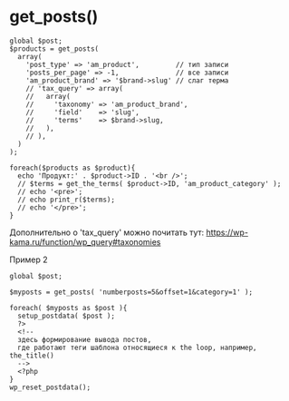 # get_posts()

    global $post;
    $products = get_posts(
      array(
        'post_type' => 'am_product',         // тип записи
        'posts_per_page' => -1,              // все записи
        'am_product_brand' => '$brand->slug' // слаг терма
        // 'tax_query' => array(
        //   array(
        //     'taxonomy' => 'am_product_brand',
        //     'field'    => 'slug',
        //     'terms'    => $brand->slug,
        //   ),
        // ),
      )
    );

    foreach($products as $product){
      echo 'Продукт:' . $product->ID . '<br />';
      // $terms = get_the_terms( $product->ID, 'am_product_category' );
      // echo '<pre>';
      // echo print_r($terms);
      // echo '</pre>';
    }

Дополнительно о 'tax_query' можно почитать тут: https://wp-kama.ru/function/wp_query#taxonomies

Пример 2

    global $post;

    $myposts = get_posts( 'numberposts=5&offset=1&category=1' );

    foreach( $myposts as $post ){
      setup_postdata( $post );
      ?>
      <!--
      здесь формирование вывода постов,
      где работают теги шаблона относящиеся к the loop, например, the_title()
      -->
      <?php
    }
    wp_reset_postdata();

